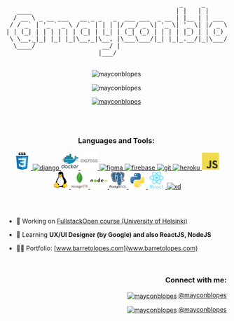 <p align="center">
<pre>
                                               _     _                       
   ____                                       | |   | |                      
  / __ \ _ __ ___   __ _ _   _  ___ ___  _ __ | |__ | | ___  _ __   ___  ___ 
 / / _` | '_ ` _ \ / _` | | | |/ __/ _ \| '_ \| '_ \| |/ _ \| '_ \ / _ \/ __|
| | (_| | | | | | | (_| | |_| | (_| (_) | | | | |_) | | (_) | |_) |  __/\__ \
 \ \__,_|_| |_| |_|\__,_|\__, |\___\___/|_| |_|_.__/|_|\___/| .__/ \___||___/
  \____/                  __/ |                             | |              
                         |___/                              |_|              
  </pre>
</p>

<p align="center">
<a><img align="center" src="https://github-readme-stats.vercel.app/api?username=mayconblopes&show_icons=true&locale=en&theme=great-gatsby" alt="mayconblopes" /></a>
</p>

<!--
<a><img align="center" src="https://github-readme-stats.vercel.app/api/top-langs?username=mayconblopes&show_icons=true&locale=en&layout=compact&theme=great-gatsby" alt="mayconblopes" /></a>
-->
<p align="center">
<a><img align="center" src="https://github-readme-streak-stats.herokuapp.com/?user=mayconblopes&theme=great-gatsby" alt="mayconblopes" /></a>
</p>



<p align="center"> 
  <a href="https://github.com/ryo-ma/github-profile-trophy"><img src="https://github-profile-trophy.vercel.app/?username=mayconblopes&rank=-?&margin-w=15&margin-h=15&column=3&theme=juicyfresh" alt="mayconblopes" /></a>
 </p>
 
<br>
<br>

<h3 align="center">Languages and Tools:</h3>
<p align="center"> <a href="https://www.w3schools.com/css/" target="_blank" rel="noreferrer"> <img src="https://raw.githubusercontent.com/devicons/devicon/master/icons/css3/css3-original-wordmark.svg" alt="css3" width="40" height="40"/> </a> <a href="https://www.djangoproject.com/" target="_blank" rel="noreferrer"> <img src="https://cdn.worldvectorlogo.com/logos/django.svg" alt="django" width="40" height="40"/> </a> <a href="https://www.docker.com/" target="_blank" rel="noreferrer"> <img src="https://raw.githubusercontent.com/devicons/devicon/master/icons/docker/docker-original-wordmark.svg" alt="docker" width="40" height="40"/> </a> <a href="https://expressjs.com" target="_blank" rel="noreferrer"> <img src="https://raw.githubusercontent.com/devicons/devicon/master/icons/express/express-original-wordmark.svg" alt="express" width="40" height="40"/> </a> <a href="https://www.figma.com/" target="_blank" rel="noreferrer"> <img src="https://www.vectorlogo.zone/logos/figma/figma-icon.svg" alt="figma" width="40" height="40"/> </a> <a href="https://firebase.google.com/" target="_blank" rel="noreferrer"> <img src="https://www.vectorlogo.zone/logos/firebase/firebase-icon.svg" alt="firebase" width="40" height="40"/> </a> <a href="https://git-scm.com/" target="_blank" rel="noreferrer"> <img src="https://www.vectorlogo.zone/logos/git-scm/git-scm-icon.svg" alt="git" width="40" height="40"/> </a> <a href="https://heroku.com" target="_blank" rel="noreferrer"> <img src="https://www.vectorlogo.zone/logos/heroku/heroku-icon.svg" alt="heroku" width="40" height="40"/> </a> <a href="https://developer.mozilla.org/en-US/docs/Web/JavaScript" target="_blank" rel="noreferrer"> <img src="https://raw.githubusercontent.com/devicons/devicon/master/icons/javascript/javascript-original.svg" alt="javascript" width="40" height="40"/> </a> <a href="https://www.linux.org/" target="_blank" rel="noreferrer"> <img src="https://raw.githubusercontent.com/devicons/devicon/master/icons/linux/linux-original.svg" alt="linux" width="40" height="40"/> </a> <a href="https://www.mongodb.com/" target="_blank" rel="noreferrer"> <img src="https://raw.githubusercontent.com/devicons/devicon/master/icons/mongodb/mongodb-original-wordmark.svg" alt="mongodb" width="40" height="40"/> </a> <a href="https://nodejs.org" target="_blank" rel="noreferrer"> <img src="https://raw.githubusercontent.com/devicons/devicon/master/icons/nodejs/nodejs-original-wordmark.svg" alt="nodejs" width="40" height="40"/> </a> <a href="https://www.postgresql.org" target="_blank" rel="noreferrer"> <img src="https://raw.githubusercontent.com/devicons/devicon/master/icons/postgresql/postgresql-original-wordmark.svg" alt="postgresql" width="40" height="40"/> </a> <a href="https://www.python.org" target="_blank" rel="noreferrer"> <img src="https://raw.githubusercontent.com/devicons/devicon/master/icons/python/python-original.svg" alt="python" width="40" height="40"/> </a> <a href="https://reactjs.org/" target="_blank" rel="noreferrer"> <img src="https://raw.githubusercontent.com/devicons/devicon/master/icons/react/react-original-wordmark.svg" alt="react" width="40" height="40"/> </a> <a href="https://www.adobe.com/products/xd.html" target="_blank" rel="noreferrer"> <img src="https://cdn.worldvectorlogo.com/logos/adobe-xd.svg" alt="xd" width="40" height="40"/> </a> </p>

<br>
<br>

- 🔭 Working on [FullstackOpen course (University of Helsinki)](https://fullstackopen.com)

- 🌱 Learning **UX/UI Designer (by Google) and also ReactJS, NodeJS**

- 👨‍💻 Portfolio: [www.barretolopes.com](www.barretolopes.com)

<br>

<h3 align="right">Connect with me:</h3>
<p align="right">
<a href="https://twitter.com/mayconblopes" target="blank"><img align="center" src="https://raw.githubusercontent.com/rahuldkjain/github-profile-readme-generator/master/src/images/icons/Social/twitter.svg" alt="mayconblopes" height="30" width="40" /></a>
<a href="https://twitter.com/mayconblopes" target="blank"><img align="center"/>@mayconblopes</a>

</p>
<p align="right">
<a href="https://www.linkedin.com/in/mayconblopes/" target="blank"><img align="center" src="https://raw.githubusercontent.com/rahuldkjain/github-profile-readme-generator/master/src/images/icons/Social/linked-in-alt.svg" alt="mayconblopes" height="30" width="40" /></a>
<a href="https://www.linkedin.com/in/mayconblopes/" target="blank"><img align="center"/>@mayconblopes</a>
</p>

